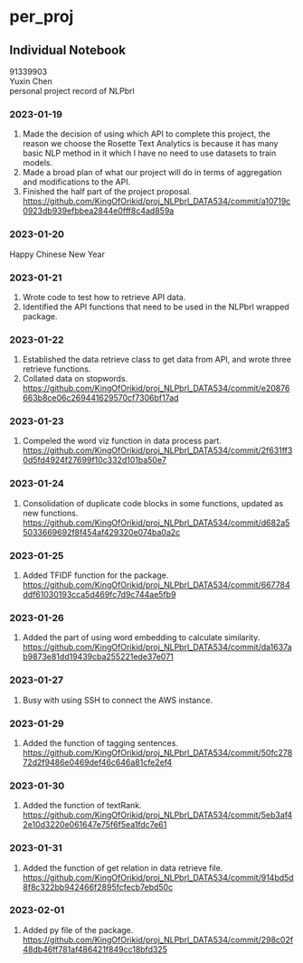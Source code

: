 # per_proj
## Individual Notebook
91339903     
Yuxin Chen       
personal project record of NLPbrl          

### 2023-01-19
1. Made the decision of using which API to complete this project, the reason we choose the Rosette Text Analytics
is because it has many basic NLP method in it which I have no need to use datasets to train models.
2. Made a broad plan of what our project will do in terms of aggregation and modifications to the API.
3. Finished the half part of the project proposal. https://github.com/KingOfOrikid/proj_NLPbrl_DATA534/commit/a10719c0923db939efbbea2844e0fff8c4ad859a

### 2023-01-20
Happy Chinese New Year            

### 2023-01-21
1. Wrote code to test how to retrieve API data.           
2. Identified the API functions that need to be used in the NLPbrl wrapped package.     

### 2023-01-22
1. Established the data retrieve class to get data from API, and wrote three retrieve functions.
2. Collated data on stopwords.
https://github.com/KingOfOrikid/proj_NLPbrl_DATA534/commit/e20876663b8ce06c269441629570cf7306bf17ad

### 2023-01-23
1. Compeled the word viz function in data process part.
https://github.com/KingOfOrikid/proj_NLPbrl_DATA534/commit/2f631ff30d5fd4924f27699f10c332d101ba50e7

### 2023-01-24
1. Consolidation of duplicate code blocks in some functions, updated as new functions.
https://github.com/KingOfOrikid/proj_NLPbrl_DATA534/commit/d682a55033669692f8f454af429320e074ba0a2c

### 2023-01-25
1. Added TFIDF function for the package.
https://github.com/KingOfOrikid/proj_NLPbrl_DATA534/commit/667784ddf61030193cca5d469fc7d9c744ae5fb9

### 2023-01-26
1. Added the part of using word embedding to calculate similarity.
https://github.com/KingOfOrikid/proj_NLPbrl_DATA534/commit/da1637ab9873e81dd19439cba255221ede37e071

### 2023-01-27
1. Busy with using SSH to connect the AWS instance.

### 2023-01-29
1. Added the function of tagging sentences.
https://github.com/KingOfOrikid/proj_NLPbrl_DATA534/commit/50fc27872d2f9486e0469def46c646a81cfe2ef4

### 2023-01-30
1. Added the function of textRank.
https://github.com/KingOfOrikid/proj_NLPbrl_DATA534/commit/5eb3af42e10d3220e061647e75f6f5ea1fdc7e61

### 2023-01-31
1. Added the function of get relation in data retrieve file.
https://github.com/KingOfOrikid/proj_NLPbrl_DATA534/commit/914bd5d8f8c322bb942466f2895fcfecb7ebd50c

### 2023-02-01
1. Added py file of the package.           
https://github.com/KingOfOrikid/proj_NLPbrl_DATA534/commit/298c02f48db46ff781af486421f849cc18bfd325
